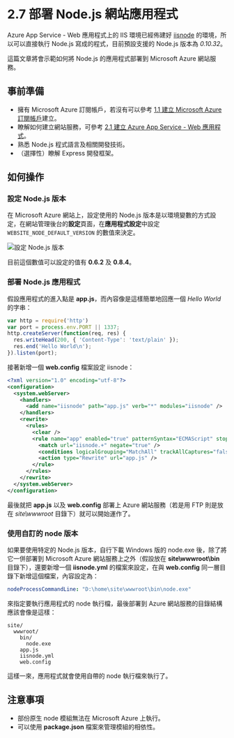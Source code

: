 # 2.7 部署 Node.js 網站應用程式

Azure App Service - Web 應用程式上的 IIS 環境已經佈建好 [iisnode](https://github.com/Azure/iisnode) 的環境，所以可以直接執行 Node.js 寫成的程式，目前預設支援的 Node.js 版本為 _0.10.32_。

這篇文章將會示範如何將 Node.js 的應用程式部署到 Microsoft Azure 網站服務。

## 事前準備
* 擁有 Microsoft Azure 訂閱帳戶，若沒有可以參考 [1.1 建立 Microsoft Azure 訂閱帳戶](../chapter01/01_signup.md)建立。
* 瞭解如何建立網站服務，可參考 [2.1 建立 Azure App Service - Web 應用程式](01_create_a_website.md)。
* 熟悉 Node.js 程式語言及相關開發技術。
* （選擇性）瞭解 Express 開發框架。

## 如何操作

### 設定 Node.js 版本

在 Microsoft Azure 網站上，設定使用的 Node.js 版本是以環境變數的方式設定，在網站管理後台的**設定**頁面，在**應用程式設定**中設定 ```WEBSITE_NODE_DEFAULT_VERSION``` 的數值來決定。

![設定 Node.js 版本](https://skgitbook.blob.core.windows.net/azurerecipestw/2-7-1-setting-nodejs-version.png)

目前這個數值可以設定的值有 **0.6.2** 及 **0.8.4**。

### 部署 Node.js 應用程式

假設應用程式的進入點是 **app.js**，而內容像是這樣簡單地回應一個 _Hello World_ 的字串：

  ```javascript
  var http = require('http')
  var port = process.env.PORT || 1337;
  http.createServer(function(req, res) {
    res.writeHead(200, { 'Content-Type': 'text/plain' });
    res.end('Hello World\n');
  }).listen(port);
  ```

接著新增一個 **web.config** 檔案設定 iisnode：

  ```xml
  <?xml version="1.0" encoding="utf-8"?>
  <configuration>
    <system.webServer>
      <handlers>
        <add name="iisnode" path="app.js" verb="*" modules="iisnode" />
      </handlers>
      <rewrite>
        <rules>
          <clear />
          <rule name="app" enabled="true" patternSyntax="ECMAScript" stopProcessing="true">
            <match url="iisnode.+" negate="true" />
            <conditions logicalGrouping="MatchAll" trackAllCaptures="false" />
            <action type="Rewrite" url="app.js" />
          </rule>
        </rules>
      </rewrite>
    </system.webServer>
  </configuration>
  ```

最後就把 **app.js** 以及 **web.config** 部署上 Azure 網站服務（若是用 FTP 則是放在 _site\wwwroot_ 目錄下）就可以開始運作了。

### 使用自訂的 node 版本

如果要使用特定的 Node.js 版本，自行下載 Windows 版的 node.exe 後，除了將它一併部署到 Microsoft Azure 網站服務上之外（假設放在 **site\wwwroot\bin** 目錄下），還要新增一個 **iisnode.yml** 的檔案來設定，在與 **web.config** 同一層目錄下新增這個檔案，內容設定為：

  ```yaml
  nodeProcessCommandLine: "D:\home\site\wwwroot\bin\node.exe"
  ```

來指定要執行應用程式的 node 執行檔，最後部署到 Azure 網站服務的目錄結構應該會像是這樣：

  ```
  site/
    wwwroot/
      bin/
        node.exe
      app.js
      iisnode.yml
      web.config
  ```

這樣一來，應用程式就會使用自帶的 node 執行檔來執行了。

## 注意事項
* 部份原生 node 模組無法在 Microsoft Azure 上執行。
* 可以使用 **package.json** 檔案來管理模組的相依性。
